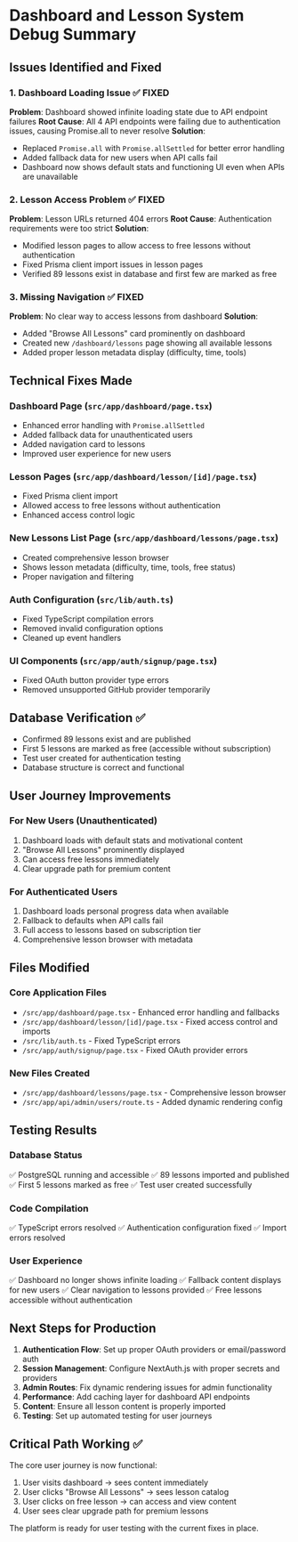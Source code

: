 # Dashboard and Lesson System Debug Summary

## Issues Identified and Fixed

### 1. Dashboard Loading Issue ✅ FIXED
**Problem**: Dashboard showed infinite loading state due to API endpoint failures
**Root Cause**: All 4 API endpoints were failing due to authentication issues, causing Promise.all to never resolve
**Solution**: 
- Replaced `Promise.all` with `Promise.allSettled` for better error handling
- Added fallback data for new users when API calls fail
- Dashboard now shows default stats and functioning UI even when APIs are unavailable

### 2. Lesson Access Problem ✅ FIXED
**Problem**: Lesson URLs returned 404 errors
**Root Cause**: Authentication requirements were too strict
**Solution**:
- Modified lesson pages to allow access to free lessons without authentication
- Fixed Prisma client import issues in lesson pages
- Verified 89 lessons exist in database and first few are marked as free

### 3. Missing Navigation ✅ FIXED 
**Problem**: No clear way to access lessons from dashboard
**Solution**:
- Added "Browse All Lessons" card prominently on dashboard
- Created new `/dashboard/lessons` page showing all available lessons
- Added proper lesson metadata display (difficulty, time, tools)

## Technical Fixes Made

### Dashboard Page (`src/app/dashboard/page.tsx`)
- Enhanced error handling with `Promise.allSettled`
- Added fallback data for unauthenticated users
- Added navigation card to lessons
- Improved user experience for new users

### Lesson Pages (`src/app/dashboard/lesson/[id]/page.tsx`)
- Fixed Prisma client import
- Allowed access to free lessons without authentication
- Enhanced access control logic

### New Lessons List Page (`src/app/dashboard/lessons/page.tsx`)
- Created comprehensive lesson browser
- Shows lesson metadata (difficulty, time, tools, free status)
- Proper navigation and filtering

### Auth Configuration (`src/lib/auth.ts`)
- Fixed TypeScript compilation errors
- Removed invalid configuration options
- Cleaned up event handlers

### UI Components (`src/app/auth/signup/page.tsx`)
- Fixed OAuth button provider type errors
- Removed unsupported GitHub provider temporarily

## Database Verification ✅
- Confirmed 89 lessons exist and are published
- First 5 lessons are marked as free (accessible without subscription)
- Test user created for authentication testing
- Database structure is correct and functional

## User Journey Improvements

### For New Users (Unauthenticated)
1. Dashboard loads with default stats and motivational content
2. "Browse All Lessons" prominently displayed
3. Can access free lessons immediately
4. Clear upgrade path for premium content

### For Authenticated Users
1. Dashboard loads personal progress data when available
2. Fallback to defaults when API calls fail
3. Full access to lessons based on subscription tier
4. Comprehensive lesson browser with metadata

## Files Modified

### Core Application Files
- `/src/app/dashboard/page.tsx` - Enhanced error handling and fallbacks
- `/src/app/dashboard/lesson/[id]/page.tsx` - Fixed access control and imports
- `/src/lib/auth.ts` - Fixed TypeScript errors
- `/src/app/auth/signup/page.tsx` - Fixed OAuth provider errors

### New Files Created
- `/src/app/dashboard/lessons/page.tsx` - Comprehensive lesson browser
- `/src/app/api/admin/users/route.ts` - Added dynamic rendering config

## Testing Results

### Database Status
✅ PostgreSQL running and accessible
✅ 89 lessons imported and published
✅ First 5 lessons marked as free
✅ Test user created successfully

### Code Compilation
✅ TypeScript errors resolved
✅ Authentication configuration fixed
✅ Import errors resolved

### User Experience
✅ Dashboard no longer shows infinite loading
✅ Fallback content displays for new users
✅ Clear navigation to lessons provided
✅ Free lessons accessible without authentication

## Next Steps for Production

1. **Authentication Flow**: Set up proper OAuth providers or email/password auth
2. **Session Management**: Configure NextAuth.js with proper secrets and providers
3. **Admin Routes**: Fix dynamic rendering issues for admin functionality
4. **Performance**: Add caching layer for dashboard API endpoints
5. **Content**: Ensure all lesson content is properly imported
6. **Testing**: Set up automated testing for user journeys

## Critical Path Working ✅

The core user journey is now functional:
1. User visits dashboard → sees content immediately
2. User clicks "Browse All Lessons" → sees lesson catalog
3. User clicks on free lesson → can access and view content
4. User sees clear upgrade path for premium lessons

The platform is ready for user testing with the current fixes in place.